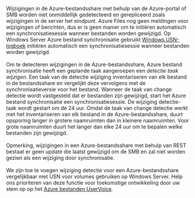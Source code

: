 Wijzigingen in de Azure-bestandsshare met behulp van de Azure-portal of SMB worden niet onmiddellijk gedetecteerd en gerepliceerd zoals wijzigingen in de server het eindpunt. Azure Files nog geen meldingen voor wijzigingen of berichten, dus er is geen manier om te initiëren automatisch een synchronisatiesessie wanneer bestanden worden gewijzigd. Op Windows Server Azure bestand synchronisatie gebruikt [Windows USN-logboek](https://msdn.microsoft.com/library/windows/desktop/aa363798.aspx) initiëren automatisch een synchronisatiesessie wanneer bestanden worden gewijzigd.<br /><br /> Om te detecteren wijzigingen in de Azure-bestandsshare, Azure bestand synchronisatie heeft een geplande taak aangeroepen een *detectie taak wijzigen*. Een taak van de detectie wijziging inventariseren van elk bestand in de bestandsshare en vergelijkt deze vervolgens met de synchronisatieversie voor het bestand. Wanneer de taak van change detectie wordt vastgesteld dat er bestanden zijn gewijzigd, start het Azure bestand synchronisatie een synchronisatiesessie. De wijziging detectie-taak wordt gestart om de 24 uur. Omdat de taak van change detectie werkt met het inventariseren van elk bestand in de Azure-bestandsshare, duurt opsporing langer in grotere naamruimten dan in kleinere naamruimten. Voor grote naamruimten duurt het langer dan elke 24 uur om te bepalen welke bestanden zijn gewijzigd.<br /><br />
Opmerking, wijzigingen in een Azure-bestandsshare met behulp van REST bestaat er geen update die laatst gewijzigd om de SMB en zal niet worden gezien als een wijziging door synchronisatie. <br /><br />
We zijn toe te voegen wijziging detectie voor een Azure-bestandsshare vergelijkbaar met USN voor volumes gebruiken op Windows Server. Help ons prioriteren van deze functie voor toekomstige ontwikkeling door uw stem op op het [Azure bestanden UserVoice](https://feedback.azure.com/forums/217298-storage/category/180670-files).
